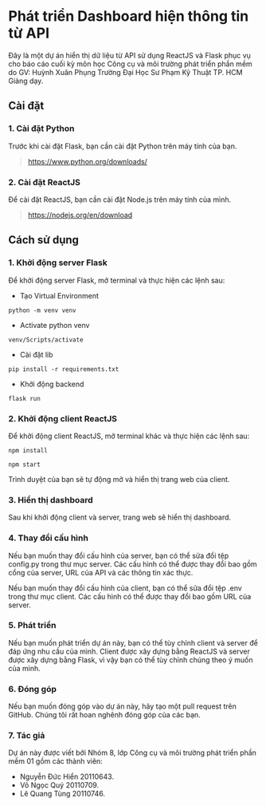 # Phát triển Dashboard hiện thông tin từ API
Đây là một dự án hiển thị dữ liệu từ API sử dụng ReactJS và Flask phục vụ cho báo cáo cuối kỳ môn học Công cụ và môi trường phát triển phần mềm do GV: Huỳnh Xuân Phụng Trường Đại Học Sư Phạm Kỹ Thuật TP. HCM Giảng dạy.

## Cài đặt
### 1. Cài đặt Python
Trước khi cài đặt Flask, bạn cần cài đặt Python trên máy tính của bạn.
> https://www.python.org/downloads/

### 2. Cài đặt ReactJS
Để cài đặt ReactJS, bạn cần cài đặt Node.js trên máy tính của mình. 
> https://nodejs.org/en/download

## Cách sử dụng
### 1. Khởi động server Flask
Để khởi động server Flask, mở terminal và thực hiện các lệnh sau:
- Tạo Virtual Environment
```
python -m venv venv
```
- Activate python venv
```
venv/Scripts/activate
```
- Cài đặt lib
```
pip install -r requirements.txt
```
- Khởi động backend
```
flask run
```

### 2. Khởi động client ReactJS
Để khởi động client ReactJS, mở terminal khác và thực hiện các lệnh sau:
```
npm install
```
```
npm start
```
Trình duyệt của bạn sẽ tự động mở và hiển thị trang web của client.

### 3. Hiển thị dashboard
Sau khi khởi động client và server, trang web sẽ hiển thị dashboard.
 
### 4. Thay đổi cấu hình
Nếu bạn muốn thay đổi cấu hình của server, bạn có thể sửa đổi tệp config.py trong thư mục server. Các cấu hình có thể được thay đổi bao gồm cổng của server, URL của API và các thông tin xác thực.

Nếu bạn muốn thay đổi cấu hình của client, bạn có thể sửa đổi tệp .env trong thư mục client. Các cấu hình có thể được thay đổi bao gồm URL của server.

### 5. Phát triển
Nếu bạn muốn phát triển dự án này, bạn có thể tùy chỉnh client và server để đáp ứng nhu cầu của mình. Client được xây dựng bằng ReactJS và server được xây dựng bằng Flask, vì vậy bạn có thể tùy chỉnh chúng theo ý muốn của mình.

### 6. Đóng góp
Nếu bạn muốn đóng góp vào dự án này, hãy tạo một pull request trên GitHub. Chúng tôi rất hoan nghênh đóng góp của các bạn.

### 7. Tác giả
Dự án này được viết bởi Nhóm 8, lớp Công cụ và môi trường phát triển phần mềm 01 gồm các thành viên:
- Nguyễn Đức Hiển 20110643.
- Võ Ngọc Quý 20110709.
- Lê Quang Tùng 20110746.
